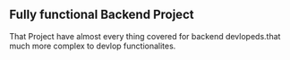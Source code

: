 ## Fully functional Backend Project

That Project have almost every thing covered for backend devlopeds.that much more complex to devlop functionalites.